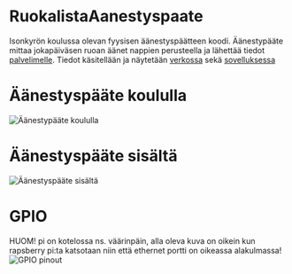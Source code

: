 # RuokalistaAanestyspaate

Isonkyrön koulussa olevan fyysisen äänestyspäätteen koodi. Äänestypääte mittaa jokapäiväsen ruoan äänet nappien perusteella ja lähettää tiedot [palvelimelle](https://github.com/ArttuKuikka/RuokalistaServer). Tiedot käsitellään ja näytetään [verkossa](https://ruokalista.arttukuikka.fi/Aanestys/Tulokset) sekä [sovelluksessa](https://github.com/ArttuKuikka/RuokalistaApp)


# Äänestyspääte koululla
![Äänestypääte koululla](https://raw.githubusercontent.com/ArttuKuikka/RuokalistaAanestyspaate/master/aanestyspaate.png)


# Äänestyspääte sisältä
![Äänestyspääte sisältä](https://raw.githubusercontent.com/ArttuKuikka/RuokalistaAanestyspaate/master/sisalto.png)

# GPIO
HUOM! pi on kotelossa ns. väärinpäin, alla oleva kuva on oikein kun rapsberry pi:ta katsotaan niin että ethernet portti on oikeassa alakulmassa!
![GPIO pinout](https://raw.githubusercontent.com/ArttuKuikka/RuokalistaAanestyspaate/master/pinout.png)
